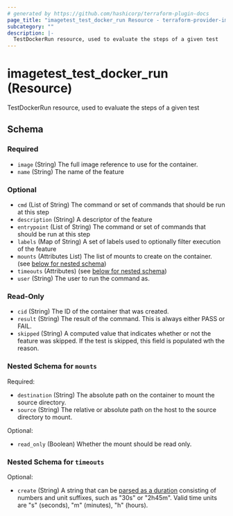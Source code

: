 ```yaml
---
# generated by https://github.com/hashicorp/terraform-plugin-docs
page_title: "imagetest_test_docker_run Resource - terraform-provider-imagetest"
subcategory: ""
description: |-
  TestDockerRun resource, used to evaluate the steps of a given test
---
```


# imagetest_test_docker_run (Resource)

TestDockerRun resource, used to evaluate the steps of a given test



<!-- schema generated by tfplugindocs -->
## Schema

### Required

- `image` (String) The full image reference to use for the container.
- `name` (String) The name of the feature

### Optional

- `cmd` (List of String) The command or set of commands that should be run at this step
- `description` (String) A descriptor of the feature
- `entrypoint` (List of String) The command or set of commands that should be run at this step
- `labels` (Map of String) A set of labels used to optionally filter execution of the feature
- `mounts` (Attributes List) The list of mounts to create on the container. (see [below for nested schema](#nestedatt--mounts))
- `timeouts` (Attributes) (see [below for nested schema](#nestedatt--timeouts))
- `user` (String) The user to run the command as.

### Read-Only

- `cid` (String) The ID of the container that was created.
- `result` (String) The result of the command. This is always either PASS or FAIL.
- `skipped` (String) A computed value that indicates whether or not the feature was skipped. If the test is skipped, this field is populated wth the reason.

<a id="nestedatt--mounts"></a>
### Nested Schema for `mounts`

Required:

- `destination` (String) The absolute path on the container to mount the source directory.
- `source` (String) The relative or absolute path on the host to the source directory to mount.

Optional:

- `read_only` (Boolean) Whether the mount should be read only.


<a id="nestedatt--timeouts"></a>
### Nested Schema for `timeouts`

Optional:

- `create` (String) A string that can be [parsed as a duration](https://pkg.go.dev/time#ParseDuration) consisting of numbers and unit suffixes, such as "30s" or "2h45m". Valid time units are "s" (seconds), "m" (minutes), "h" (hours).
